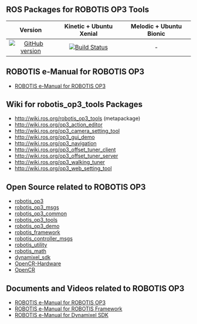 ## ROS Packages for ROBOTIS OP3 Tools
|Version|Kinetic + Ubuntu Xenial|Melodic + Ubuntu Bionic|
|:---:|:---:|:---:|
|[![GitHub version](https://badge.fury.io/gh/ROBOTIS-GIT%2FROBOTIS-OP3-Tools.svg)](https://badge.fury.io/gh/ROBOTIS-GIT%2FROBOTIS-OP3-Tools)|[![Build Status](https://travis-ci.org/ROBOTIS-GIT/ROBOTIS-OP3-Tools.svg?branch=kinetic-devel)](https://travis-ci.org/ROBOTIS-GIT/ROBOTIS-OP3-Tools)|-|

## ROBOTIS e-Manual for ROBOTIS OP3
- [ROBOTIS e-Manual for ROBOTIS OP3](http://emanual.robotis.com/docs/en/platform/op3/introduction/)

## Wiki for robotis_op3_tools Packages
- http://wiki.ros.org/robotis_op3_tools (metapackage)
- http://wiki.ros.org/op3_action_editor
- http://wiki.ros.org/op3_camera_setting_tool
- http://wiki.ros.org/op3_gui_demo
- http://wiki.ros.org/op3_navigation
- http://wiki.ros.org/op3_offset_tuner_client
- http://wiki.ros.org/op3_offset_tuner_server
- http://wiki.ros.org/op3_walking_tuner
- http://wiki.ros.org/op3_web_setting_tool

## Open Source related to ROBOTIS OP3
- [robotis_op3](https://github.com/ROBOTIS-GIT/ROBOTIS-OP3)
- [robotis_op3_msgs](https://github.com/ROBOTIS-GIT/ROBOTIS-OP3-msgs)
- [robotis_op3_common](https://github.com/ROBOTIS-GIT/ROBOTIS-OP3-Common)
- [robotis_op3_tools](https://github.com/ROBOTIS-GIT/ROBOTIS-OP3-Tools)
- [robotis_op3_demo](https://github.com/ROBOTIS-GIT/ROBOTIS-OP3-Demo)
- [robotis_framework](https://github.com/ROBOTIS-GIT/ROBOTIS-Framework)
- [robotis_controller_msgs](https://github.com/ROBOTIS-GIT/ROBOTIS-Framework-msgs)
- [robotis_utility](https://github.com/ROBOTIS-GIT/ROBOTIS-Utility)
- [robotis_math](https://github.com/ROBOTIS-GIT/ROBOTIS-Math)
- [dynamixel_sdk](https://github.com/ROBOTIS-GIT/DynamixelSDK)
- [OpenCR-Hardware](https://github.com/ROBOTIS-GIT/OpenCR-Hardware)
- [OpenCR](https://github.com/ROBOTIS-GIT/OpenCR)

## Documents and Videos related to ROBOTIS OP3
- [ROBOTIS e-Manual for ROBOTIS OP3](http://emanual.robotis.com/docs/en/platform/op3/introduction/)
- [ROBOTIS e-Manual for ROBOTIS Framework](http://emanual.robotis.com/docs/en/software/robotis_framework_packages/)
- [ROBOTIS e-Manual for Dynamixel SDK](http://emanual.robotis.com/docs/en/software/dynamixel/dynamixel_sdk/overview/)
